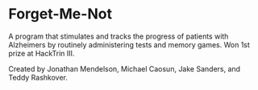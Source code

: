 # Forget-Me-Not

A program that stimulates and tracks the progress of patients with Alzheimers by routinely administering tests and memory games.
Won 1st prize at HackTrin III. 

Created by Jonathan Mendelson, Michael Caosun, Jake Sanders, and Teddy Rashkover.

